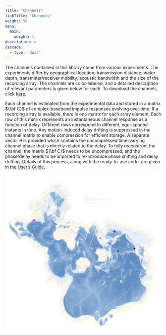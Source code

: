 ```yaml
---
title: "Channels"
linkTitle: "Channels"
weight: 50
menu:
  main:
    weight: 1
description: >
cascade:
  - type: "docs"
---
```


The channels contained in this library come from various experiments. The experiments differ by geographical location, transmission distance, water depth, transmitter/receiver mobility, acoustic bandwidth and the size of the recording array. The channels are color-labeled, and a detailed description of relevant parameters is given below for each. To download the channels, click [here](https://www.dropbox.com/scl/fo/3gyt4cgw47jfx716v0epd/AIqYaL5S2RxGylREu3sn-vY?rlkey=w2mvoklkm42zrrf6k6lwlzcxu&st=u3u6b5r9&dl=0).

Each channel is estimated from the experimental data and stored in a matrix ${\bf C}$ of complex-baseband impulse responses evolving over time. If a recording array is available, there is one matrix for each array element. Each row of this matrix represents an instantaneous channel response as a function of delay. Different rows correspond to different, equi-spaced instants in time. Any motion-induced delay drifting is suppressed in the channel matrix to enable compression for efficient storage. A separate vector $\theta$ is provided which contains the uncompressed time-varying channel phase that is directly related to the delay. To fully reconstruct the channel, the matrix ${\bf C}$ needs to be uncompressed, and the phase/delay needs to be imparted to re-introduce phase shifting and delay drifting. Details of this process, along with the ready-to-use code, are given in the [User’s Guide](/docs).

![](SpilhausBathymetry.jpg)
